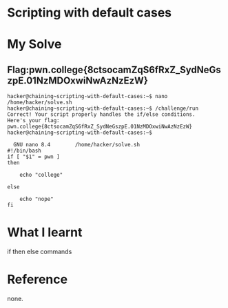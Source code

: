 # Scripting with default cases

# My Solve
## Flag:pwn.college{8ctsocamZqS6fRxZ_SydNeGszpE.01NzMDOxwiNwAzNzEzW}

```
hacker@chaining~scripting-with-default-cases:~$ nano /home/hacker/solve.sh
hacker@chaining~scripting-with-default-cases:~$ /challenge/run
Correct! Your script properly handles the if/else conditions.
Here's your flag:
pwn.college{8ctsocamZqS6fRxZ_SydNeGszpE.01NzMDOxwiNwAzNzEzW}
hacker@chaining~scripting-with-default-cases:~$
```
```
  GNU nano 8.4        /home/hacker/solve.sh                   
#!/bin/bash
if [ "$1" = pwn ]
then

    echo "college"

else

    echo "nope"
fi

```
# What I learnt
if then else commands

# Reference

none.
